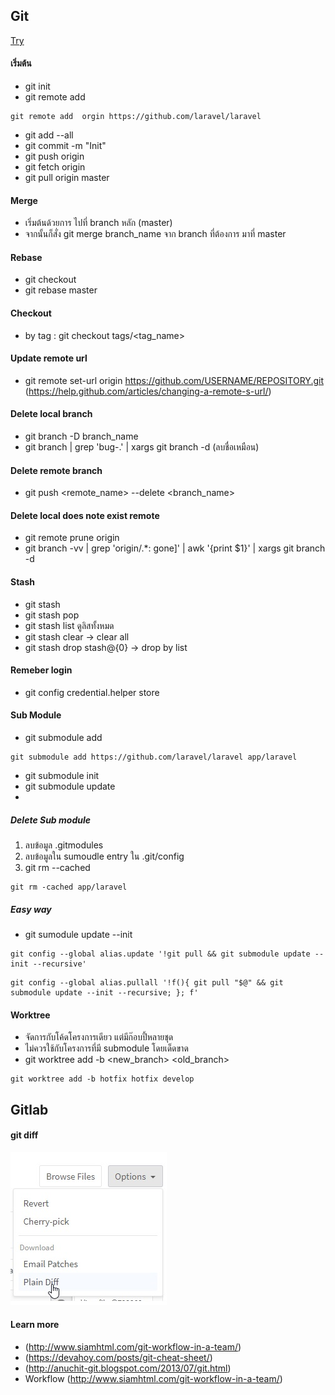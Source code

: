 ## Git
[Try](https://try.github.io/)

#### เริ่มต้น
- git init
- git remote add <name> <url>
```
git remote add  orgin https://github.com/laravel/laravel
```
- git add --all
- git commit -m "Init"
- git push origin
- git fetch origin
- git pull origin master

#### Merge
- เริ่มต้นด้วยการ ไปที่ branch หลัก (master)
- จากนั้นก็สั่ง git merge branch_name จาก branch ที่ต้องการ มาที่ master

#### Rebase
- git checkout <branch>
- git rebase master

#### Checkout
- by tag : git checkout tags/<tag_name>

#### Update remote url
- git remote set-url origin https://github.com/USERNAME/REPOSITORY.git (https://help.github.com/articles/changing-a-remote-s-url/)

#### Delete local branch
- git branch -D branch_name
- git branch | grep 'bug-\.' | xargs git branch -d (ลบชื่อเหมือน)

#### Delete remote branch
- git push <remote_name> --delete <branch_name>

#### Delete local does note exist remote
- git remote prune origin  
- git branch -vv | grep 'origin/.*: gone]' | awk '{print $1}' | xargs git branch -d  

#### Stash
- git stash
- git stash pop
- git stash list ดูลิสทั้งหมด
- git stash clear -> clear all
- git stash drop stash@{0} -> drop by list

#### Remeber login
- git config credential.helper store

#### Sub Module
- git submodule add <url> <dir>
```
git submodule add https://github.com/laravel/laravel app/laravel
```
- git submodule init
- git submodule update
-  
##### Delete Sub module
1. ลบข้อมูล .gitmodules
2. ลบข้อมูลใน sumoudle entry ใน .git/config
3. git rm --cached <folder>
```
git rm -cached app/laravel
```

##### Easy way
- git sumodule update --init
```
git config --global alias.update '!git pull && git submodule update --init --recursive'
```

```
git config --global alias.pullall '!f(){ git pull "$@" && git submodule update --init --recursive; }; f'
```

#### Worktree
- จัดการกับโค้ดโครงการเดียว แต่มีก๊อบปี้หลายชุด
- ไม่ควรใช้กับโครงการที่มี submodule โดยเด็ดขาด
- git worktree add -b <new_branch> <directory> <old_branch>
```
git worktree add -b hotfix hotfix develop
```

## Gitlab
#### git diff
![diff](/files/gitlabdiff.jpg "gitlab diff")

#### Learn more
- (http://www.siamhtml.com/git-workflow-in-a-team/)
- (https://devahoy.com/posts/git-cheat-sheet/)
- (http://anuchit-git.blogspot.com/2013/07/git.html)
- Workflow (http://www.siamhtml.com/git-workflow-in-a-team/)
